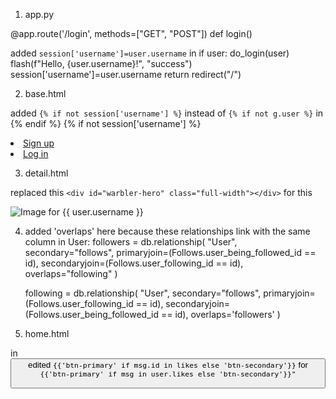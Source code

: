 1. app.py

@app.route('/login', methods=["GET", "POST"])
def login()

added `session['username']=user.username` in
if user:
do_login(user)
flash(f"Hello, {user.username}!", "success")
session['username']=user.username
return redirect("/")

2. base.html

added `{% if not session['username'] %}` instead of `{% if not g.user %}` in
{% endif %} {% if not session['username'] %}

<li><a href="/signup">Sign up</a></li>
<li><a href="/login">Log in</a></li>

3. detail.html

replaced this `<div id="warbler-hero" class="full-width"></div>` for this

<img
  src="{{ user.header_image_url }}"
  alt="Image for {{ user.username }}"
  id="warbler-hero"
  class="full-width"
/>

4. added 'overlaps' here because these relationships link with the same column in User:
   followers = db.relationship(
   "User",
   secondary="follows",
   primaryjoin=(Follows.user_being_followed_id == id),
   secondaryjoin=(Follows.user_following_id == id),
   overlaps="following"
   )

   following = db.relationship(
   "User",
   secondary="follows",
   primaryjoin=(Follows.user_following_id == id),
   secondaryjoin=(Follows.user_being_followed_id == id),
   overlaps='followers'
   )

5. home.html

in <button
            class="
                btn 
                btn-sm 
                {{'btn-primary' if msg.id in likes else 'btn-secondary'}}"
          >
edited `{{'btn-primary' if msg.id in likes else 'btn-secondary'}}` for `{{'btn-primary' if msg in user.likes else 'btn-secondary'}}"`
